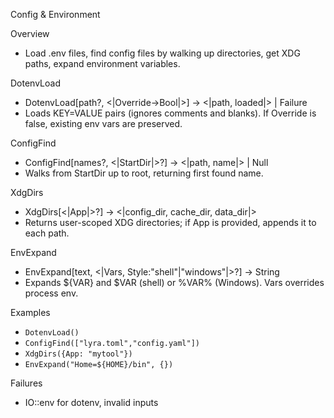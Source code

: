 Config & Environment

Overview
- Load .env files, find config files by walking up directories, get XDG paths, expand environment variables.

DotenvLoad
- DotenvLoad[path?, <|Override->Bool|>] -> <|path, loaded|> | Failure
- Loads KEY=VALUE pairs (ignores comments and blanks). If Override is false, existing env vars are preserved.

ConfigFind
- ConfigFind[names?, <|StartDir|>?] -> <|path, name|> | Null
- Walks from StartDir up to root, returning first found name.

XdgDirs
- XdgDirs[<|App|>?] -> <|config_dir, cache_dir, data_dir|>
- Returns user-scoped XDG directories; if App is provided, appends it to each path.

EnvExpand
- EnvExpand[text, <|Vars, Style:"shell"|"windows"|>?] -> String
- Expands ${VAR} and $VAR (shell) or %VAR% (Windows). Vars overrides process env.

Examples
- `DotenvLoad()`
- `ConfigFind(["lyra.toml","config.yaml"])`
- `XdgDirs({App: "mytool"})`
- `EnvExpand("Home=${HOME}/bin", {})`

Failures
- IO::env for dotenv, invalid inputs

